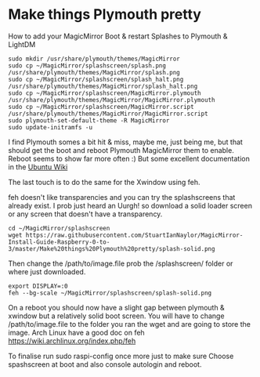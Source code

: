 # Make things Plymouth pretty
How to add your MagicMirror Boot & restart Splashes to Plymouth & LightDM

```
sudo mkdir /usr/share/plymouth/themes/MagicMirror
sudo cp ~/MagicMirror/splashscreen/splash.png /usr/share/plymouth/themes/MagicMirror/splash.png
sudo cp ~/MagicMirror/splashscreen/splash_halt.png /usr/share/plymouth/themes/MagicMirror/splash_halt.png
sudo cp ~/MagicMirror/splashscreen/MagicMirror.plymouth /usr/share/plymouth/themes/MagicMirror/MagicMirror.plymouth
sudo cp ~/MagicMirror/splashscreen/MagicMirror.script /usr/share/plymouth/themes/MagicMirror/MagicMirror.script
sudo plymouth-set-default-theme -R MagicMirror
sudo update-initramfs -u
```

I find Plymouth somes a bit hit & miss, maybe me, just being me, but that should get the boot and reboot Plymouth MagicMirror them to enable. Reboot seems to show far more often :)
But some excellent documentation in the [Ubuntu Wiki](https://wiki.ubuntu.com/Plymouth)

The last touch is to do the same for the Xwindow using feh.

feh doesn't like transparencies and you can try the splashscreens that already exist. I prob just heard an Uurgh! so download a solid loader screen or any screen that doesn't have a transparency.
```
cd ~/MagicMirror/splashscreen
wget https://raw.githubusercontent.com/StuartIanNaylor/MagicMirror-Install-Guide-Raspberry-0-to-3/master/Make%20things%20Plymouth%20pretty/splash-solid.png
```
Then change the /path/to/image.file prob the /splashscreen/ folder or where just downloaded.
```
export DISPLAY=:0
feh --bg-scale ~/MagicMirror/splashscreen/splash-solid.png
```
On a reboot you should now have a slight gap between plymouth & xwindow but a relatively solid boot screen.
You will have to change /path/to/image.file to the folder you ran the wget and are going to store the image.
Arch Linux have a good doc on feh https://wiki.archlinux.org/index.php/feh

To finalise run sudo raspi-config once more just to make sure
Choose spashscreen at boot and also console autologin and reboot.


